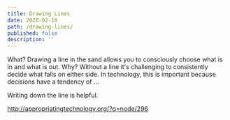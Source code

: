 ```yaml
---
title: Drawing Lines
date: 2020-02-10
path: /drawing-lines/
published: false
description: ''
---
```


What? Drawing a line in the sand allows you to consciously choose what is in and what is out.
Why? Without a line it's challenging to consistently decide what falls on either side. In technology, this is important because decisions have a tendency of ...

Writing down the line is helpful.

http://appropriatingtechnology.org/?q=node/296
